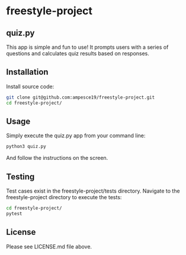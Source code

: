 # freestyle-project
## quiz.py

This app is simple and fun to use! 
It prompts users with a series of questions and calculates quiz results based on responses. 

## Installation

Install source code:

```sh
git clone git@github.com:ampesce19/freestyle-project.git
cd freestyle-project/
```

## Usage

Simply execute the quiz.py app from your command line:

```sh
python3 quiz.py
```
And follow the instructions on the screen. 

## Testing

Test cases exist in the freestyle-project/tests directory.  Navigate to the freestyle-project directory to execute the tests:

```sh
cd freestyle-project/
pytest 
```

## License

Please see LICENSE.md file above.
